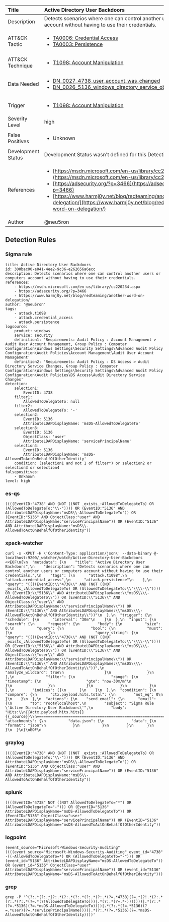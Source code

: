 | Title                | Active Directory User Backdoors                                                                                                                                                 |
|:---------------------|:------------------------------------------------------------------------------------------------------------------------------------------------------------|
| Description          | Detects scenarios where one can control another users or computers account without having to use their credentials.                                                                                                                                           |
| ATT&amp;CK Tactic    |  <ul><li>[TA0006: Credential Access](https://attack.mitre.org/tactics/TA0006)</li><li>[TA0003: Persistence](https://attack.mitre.org/tactics/TA0003)</li></ul>  |
| ATT&amp;CK Technique | <ul><li>[T1098: Account Manipulation](https://attack.mitre.org/techniques/T1098)</li></ul>  |
| Data Needed          | <ul><li>[DN_0027_4738_user_account_was_changed](../Data_Needed/DN_0027_4738_user_account_was_changed.md)</li><li>[DN_0026_5136_windows_directory_service_object_was_modified](../Data_Needed/DN_0026_5136_windows_directory_service_object_was_modified.md)</li></ul>  |
| Trigger              | <ul><li>[T1098: Account Manipulation](../Triggers/T1098.md)</li></ul>  |
| Severity Level       | high |
| False Positives      | <ul><li>Unknown</li></ul>  |
| Development Status   |  Development Status wasn't defined for this Detection Rule yet  |
| References           | <ul><li>[https://msdn.microsoft.com/en-us/library/cc220234.aspx](https://msdn.microsoft.com/en-us/library/cc220234.aspx)</li><li>[https://adsecurity.org/?p=3466](https://adsecurity.org/?p=3466)</li><li>[https://www.harmj0y.net/blog/redteaming/another-word-on-delegation/](https://www.harmj0y.net/blog/redteaming/another-word-on-delegation/)</li></ul>  |
| Author               | @neu5ron |


## Detection Rules

### Sigma rule

```
title: Active Directory User Backdoors
id: 300bac00-e041-4ee2-9c36-e262656a6ecc
description: Detects scenarios where one can control another users or computers account without having to use their credentials.
references:
    - https://msdn.microsoft.com/en-us/library/cc220234.aspx
    - https://adsecurity.org/?p=3466
    - https://www.harmj0y.net/blog/redteaming/another-word-on-delegation/
author: '@neu5ron'
tags:
    - attack.t1098
    - attack.credential_access
    - attack.persistence
logsource:
    product: windows
    service: security
    definition1: 'Requirements: Audit Policy : Account Management > Audit User Account Management, Group Policy : Computer Configuration\Windows Settings\Security Settings\Advanced Audit Policy Configuration\Audit Policies\Account Management\Audit User Account Management'
    definition2: 'Requirements: Audit Policy : DS Access > Audit Directory Service Changes, Group Policy : Computer Configuration\Windows Settings\Security Settings\Advanced Audit Policy Configuration\Audit Policies\DS Access\Audit Directory Service Changes'
detection:
    selection1:
        EventID: 4738
    filter1:
        AllowedToDelegateTo: null
    filter2:
        AllowedToDelegateTo: '-'
    selection2:
        EventID: 5136
        AttributeLDAPDisplayName: 'msDS-AllowedToDelegateTo'
    selection3:
        EventID: 5136
        ObjectClass: 'user'
        AttributeLDAPDisplayName: 'servicePrincipalName'
    selection4:
        EventID: 5136
        AttributeLDAPDisplayName: 'msDS-AllowedToActOnBehalfOfOtherIdentity'        
    condition: (selection1 and not 1 of filter*) or selection2 or selection3 or selection4
falsepositives: 
    - Unknown
level: high

```





### es-qs
    
```
((((EventID:"4738" AND (NOT ((NOT _exists_:AllowedToDelegateTo) OR (AllowedToDelegateTo:"\\-")))) OR (EventID:"5136" AND AttributeLDAPDisplayName:"msDS\\-AllowedToDelegateTo")) OR (EventID:"5136" AND ObjectClass:"user" AND AttributeLDAPDisplayName:"servicePrincipalName")) OR (EventID:"5136" AND AttributeLDAPDisplayName:"msDS\\-AllowedToActOnBehalfOfOtherIdentity"))
```


### xpack-watcher
    
```
curl -s -XPUT -H \'Content-Type: application/json\' --data-binary @- localhost:9200/_watcher/watch/Active-Directory-User-Backdoors <<EOF\n{\n  "metadata": {\n    "title": "Active Directory User Backdoors",\n    "description": "Detects scenarios where one can control another users or computers account without having to use their credentials.",\n    "tags": [\n      "attack.t1098",\n      "attack.credential_access",\n      "attack.persistence"\n    ],\n    "query": "((((EventID:\\"4738\\" AND (NOT ((NOT _exists_:AllowedToDelegateTo) OR (AllowedToDelegateTo:\\"\\\\-\\")))) OR (EventID:\\"5136\\" AND AttributeLDAPDisplayName:\\"msDS\\\\-AllowedToDelegateTo\\")) OR (EventID:\\"5136\\" AND ObjectClass:\\"user\\" AND AttributeLDAPDisplayName:\\"servicePrincipalName\\")) OR (EventID:\\"5136\\" AND AttributeLDAPDisplayName:\\"msDS\\\\-AllowedToActOnBehalfOfOtherIdentity\\"))"\n  },\n  "trigger": {\n    "schedule": {\n      "interval": "30m"\n    }\n  },\n  "input": {\n    "search": {\n      "request": {\n        "body": {\n          "size": 0,\n          "query": {\n            "bool": {\n              "must": [\n                {\n                  "query_string": {\n                    "query": "((((EventID:\\"4738\\" AND (NOT ((NOT _exists_:AllowedToDelegateTo) OR (AllowedToDelegateTo:\\"\\\\-\\")))) OR (EventID:\\"5136\\" AND AttributeLDAPDisplayName:\\"msDS\\\\-AllowedToDelegateTo\\")) OR (EventID:\\"5136\\" AND ObjectClass:\\"user\\" AND AttributeLDAPDisplayName:\\"servicePrincipalName\\")) OR (EventID:\\"5136\\" AND AttributeLDAPDisplayName:\\"msDS\\\\-AllowedToActOnBehalfOfOtherIdentity\\"))",\n                    "analyze_wildcard": true\n                  }\n                }\n              ],\n              "filter": {\n                "range": {\n                  "timestamp": {\n                    "gte": "now-30m/m"\n                  }\n                }\n              }\n            }\n          }\n        },\n        "indices": []\n      }\n    }\n  },\n  "condition": {\n    "compare": {\n      "ctx.payload.hits.total": {\n        "not_eq": 0\n      }\n    }\n  },\n  "actions": {\n    "send_email": {\n      "email": {\n        "to": "root@localhost",\n        "subject": "Sigma Rule \'Active Directory User Backdoors\'",\n        "body": "Hits:\\n{{#ctx.payload.hits.hits}}{{_source}}\\n================================================================================\\n{{/ctx.payload.hits.hits}}",\n        "attachments": {\n          "data.json": {\n            "data": {\n              "format": "json"\n            }\n          }\n        }\n      }\n    }\n  }\n}\nEOF\n
```


### graylog
    
```
((((EventID:"4738" AND (NOT ((NOT _exists_:AllowedToDelegateTo) OR (AllowedToDelegateTo:"\\-")))) OR (EventID:"5136" AND AttributeLDAPDisplayName:"msDS\\-AllowedToDelegateTo")) OR (EventID:"5136" AND ObjectClass:"user" AND AttributeLDAPDisplayName:"servicePrincipalName")) OR (EventID:"5136" AND AttributeLDAPDisplayName:"msDS\\-AllowedToActOnBehalfOfOtherIdentity"))
```


### splunk
    
```
((((EventID="4738" NOT ((NOT AllowedToDelegateTo="*") OR (AllowedToDelegateTo="-"))) OR (EventID="5136" AttributeLDAPDisplayName="msDS-AllowedToDelegateTo")) OR (EventID="5136" ObjectClass="user" AttributeLDAPDisplayName="servicePrincipalName")) OR (EventID="5136" AttributeLDAPDisplayName="msDS-AllowedToActOnBehalfOfOtherIdentity"))
```


### logpoint
    
```
(event_source="Microsoft-Windows-Security-Auditing" ((((event_source="Microsoft-Windows-Security-Auditing" event_id="4738"  -((-AllowedToDelegateTo=*) OR (AllowedToDelegateTo="-"))) OR (event_id="5136" AttributeLDAPDisplayName="msDS-AllowedToDelegateTo")) OR (event_id="5136" ObjectClass="user" AttributeLDAPDisplayName="servicePrincipalName")) OR (event_id="5136" AttributeLDAPDisplayName="msDS-AllowedToActOnBehalfOfOtherIdentity")))
```


### grep
    
```
grep -P '^(?:.*(?:.*(?:.*(?:.*(?:.*(?:.*(?:.*(?=.*4738)(?=.*(?!.*(?:.*(?:.*(?:.*(?=.*(?!AllowedToDelegateTo)))|.*(?:.*(?=.*-)))))))|.*(?:.*(?=.*5136)(?=.*msDS-AllowedToDelegateTo))))|.*(?:.*(?=.*5136)(?=.*user)(?=.*servicePrincipalName))))|.*(?:.*(?=.*5136)(?=.*msDS-AllowedToActOnBehalfOfOtherIdentity))))'
```




